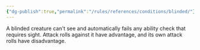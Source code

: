 ```yaml
---
{"dg-publish":true,"permalink":"/rules/references/conditions/blinded/"}
---
```


A blinded creature can't see and automatically fails any ability check that requires sight.
Attack rolls against it have advantage, and its own attack rolls have disadvantage.